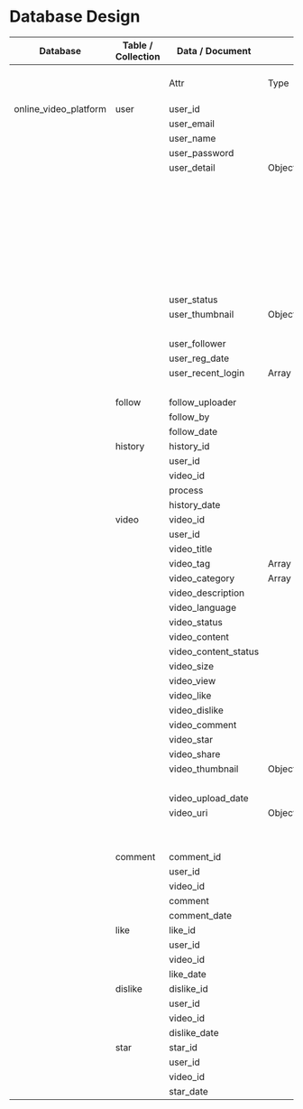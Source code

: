 # Database Design

| Database                | Table / Collection | Data / Document        |        |                 |        |                |      | Description |
|-------------------------|--------------------|------------------------|--------|-----------------|--------|----------------|------|-------------|
|                         |                    | Attr                   | Type   | Sub\-Attr       | Type   | Sub\-Sub\-Attr | Type |             |
| online\_video\_platform | user               | user\_id               |        |                 |        |                |      |             |
|                         |                    | user\_email            |        |                 |        |                |      |             |
|                         |                    | user\_name             |        |                 |        |                |      |             |
|                         |                    | user\_password         |        |                 |        |                |      |             |
|                         |                    | user\_detail           | Object | first\_name     |        |                |      |             |
|                         |                    |                        |        | last\_name      |        |                |      |             |
|                         |                    |                        |        | phone           |        |                |      |             |
|                         |                    |                        |        | address         | Object | street1        |      |             |
|                         |                    |                        |        |                 |        | street2        |      |             |
|                         |                    |                        |        |                 |        | city           |      |             |
|                         |                    |                        |        |                 |        | state          |      |             |
|                         |                    |                        |        |                 |        | country        |      |             |
|                         |                    |                        |        |                 |        | zip            |      |             |
|                         |                    | user\_status           |        |                 |        |                |      |             |
|                         |                    | user\_thumbnail        | Object | thumbnail\_uri  |        |                |      |             |
|                         |                    |                        |        | thumbnail\_type |        |                |      |             |
|                         |                    | user\_follower         |        |                 |        |                |      |             |
|                         |                    | user\_reg\_date        |        |                 |        |                |      |             |
|                         |                    | user\_recent\_login    | Array  | login\_ip       |        |                |      |             |
|                         |                    |                        |        | login\_time     |        |                |      |             |
|                         | follow             | follow\_uploader       |        |                 |        |                |      |             |
|                         |                    | follow\_by             |        |                 |        |                |      |             |
|                         |                    | follow\_date           |        |                 |        |                |      |             |
|                         | history            | history\_id            |        |                 |        |                |      |             |
|                         |                    | user\_id               |        |                 |        |                |      |             |
|                         |                    | video\_id              |        |                 |        |                |      |             |
|                         |                    | process                |        |                 |        |                |      |             |
|                         |                    | history\_date          |        |                 |        |                |      |             |
|                         | video              | video\_id              |        |                 |        |                |      |             |
|                         |                    | user\_id               |        |                 |        |                |      |             |
|                         |                    | video\_title           |        |                 |        |                |      |             |
|                         |                    | video\_tag             | Array  |                 |        |                |      |             |
|                         |                    | video\_category        | Array  |                 |        |                |      |             |
|                         |                    | video\_description     |        |                 |        |                |      |             |
|                         |                    | video\_language        |        |                 |        |                |      |             |
|                         |                    | video\_status          |        |                 |        |                |      |             |
|                         |                    | video\_content         |        |                 |        |                |      |             |
|                         |                    | video\_content\_status |        |                 |        |                |      |             |
|                         |                    | video\_size            |        |                 |        |                |      |             |
|                         |                    | video\_view            |        |                 |        |                |      |             |
|                         |                    | video\_like            |        |                 |        |                |      |             |
|                         |                    | video\_dislike         |        |                 |        |                |      |             |
|                         |                    | video\_comment         |        |                 |        |                |      |             |
|                         |                    | video\_star            |        |                 |        |                |      |             |
|                         |                    | video\_share           |        |                 |        |                |      |             |
|                         |                    | video\_thumbnail       | Object | thumbnail\_uri  |        |                |      |             |
|                         |                    |                        |        | thumbnail\_type |        |                |      |             |
|                         |                    | video\_upload\_date    |        |                 |        |                |      |             |
|                         |                    | video\_uri             | Object | video\_low      |        |                |      |             |
|                         |                    |                        |        | video\_mid      |        |                |      |             |
|                         |                    |                        |        | video\_high     |        |                |      |             |
|                         | comment            | comment\_id            |        |                 |        |                |      |             |
|                         |                    | user\_id               |        |                 |        |                |      |             |
|                         |                    | video\_id              |        |                 |        |                |      |             |
|                         |                    | comment                |        |                 |        |                |      |             |
|                         |                    | comment\_date          |        |                 |        |                |      |             |
|                         | like               | like\_id               |        |                 |        |                |      |             |
|                         |                    | user\_id               |        |                 |        |                |      |             |
|                         |                    | video\_id              |        |                 |        |                |      |             |
|                         |                    | like\_date             |        |                 |        |                |      |             |
|                         | dislike            | dislike\_id            |        |                 |        |                |      |             |
|                         |                    | user\_id               |        |                 |        |                |      |             |
|                         |                    | video\_id              |        |                 |        |                |      |             |
|                         |                    | dislike\_date          |        |                 |        |                |      |             |
|                         | star               | star\_id               |        |                 |        |                |      |             |
|                         |                    | user\_id               |        |                 |        |                |      |             |
|                         |                    | video\_id              |        |                 |        |                |      |             |
|                         |                    | star\_date             |        |                 |        |                |      |             |
